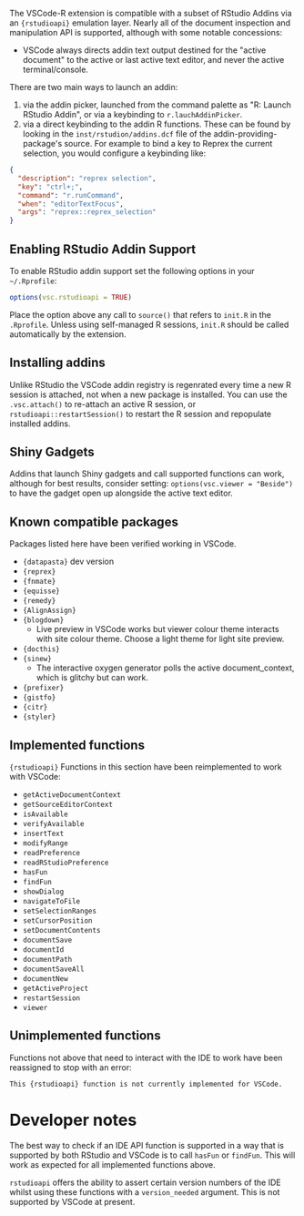 The VSCode-R extension is compatible with a subset of RStudio Addins via an
`{rstudioapi}` emulation layer. Nearly all of the document inspection and
manipulation API is supported, although with some notable concessions:

- VSCode always directs addin text output destined for the "active document" to
  the active or last active text editor, and never the active terminal/console.

There are two main ways to launch an addin:

1. via the addin picker, launched from the command palette as "R: Launch RStudio
   Addin", or via a keybinding to `r.lauchAddinPicker`.
2. via a direct keybinding to the addin R functions. These can be found by
   looking in the `inst/rstudion/addins.dcf` file of the
   addin-providing-package's source. For example to bind a key to Reprex the
   current selection, you would configure a keybinding like:

```json
{
  "description": "reprex selection",
  "key": "ctrl+;",
  "command": "r.runCommand",
  "when": "editorTextFocus",
  "args": "reprex::reprex_selection"
}
```

## Enabling RStudio Addin Support

To enable RStudio addin support set the following options in your `~/.Rprofile`:

```r
options(vsc.rstudioapi = TRUE)
```

Place the option above any call to `source()` that refers to `init.R` in the
`.Rprofile`. Unless using self-managed R sessions, `init.R` should be called
automatically by the extension.

## Installing addins

Unlike RStudio the VSCode addin registry is regenrated every time a new R
session is attached, not when a new package is installed. You can use the
`.vsc.attach()` to re-attach an active R session, or
`rstudioapi::restartSession()` to restart the R session and repopulate installed
addins.

## Shiny Gadgets

Addins that launch Shiny gadgets and call supported functions can work, although
for best results, consider setting: `options(vsc.viewer = "Beside")` to have the
gadget open up alongside the active text editor.

## Known compatible packages

Packages listed here have been verified working in VSCode.

- `{datapasta}` dev version
- `{reprex}`
- `{fnmate}`
- `{equisse}`
- `{remedy}`
- `{AlignAssign}`
- `{blogdown}`
  - Live preview in VSCode works but viewer colour theme interacts with site
    colour theme. Choose a light theme for light site preview.
- `{docthis}`
- `{sinew}`
  - The interactive oxygen generator polls the active document_context, which is
    glitchy but can work.
- `{prefixer}`
- `{gistfo}`
- `{citr}`
- `{styler}`

## Implemented functions

`{rstudioapi}` Functions in this section have been reimplemented to work with
VSCode:

- `getActiveDocumentContext`
- `getSourceEditorContext`
- `isAvailable`
- `verifyAvailable`
- `insertText`
- `modifyRange`
- `readPreference`
- `readRStudioPreference`
- `hasFun`
- `findFun`
- `showDialog`
- `navigateToFile`
- `setSelectionRanges`
- `setCursorPosition`
- `setDocumentContents`
- `documentSave`
- `documentId`
- `documentPath`
- `documentSaveAll`
- `documentNew`
- `getActiveProject`
- `restartSession`
- `viewer`

## Unimplemented functions

Functions not above that need to interact with the IDE to work have been
reassigned to stop with an error:

`This {rstudioapi} function is not currently implemented for VSCode.`

# Developer notes

The best way to check if an IDE API function is supported in a way that is
supported by both RStudio and VSCode is to call `hasFun` or `findFun`. This will
work as expected for all implemented functions above.

`rstudioapi` offers the ability to assert certain version numbers of the IDE
whilst using these functions with a `version_needed` argument. This is not
supported by VSCode at present.
